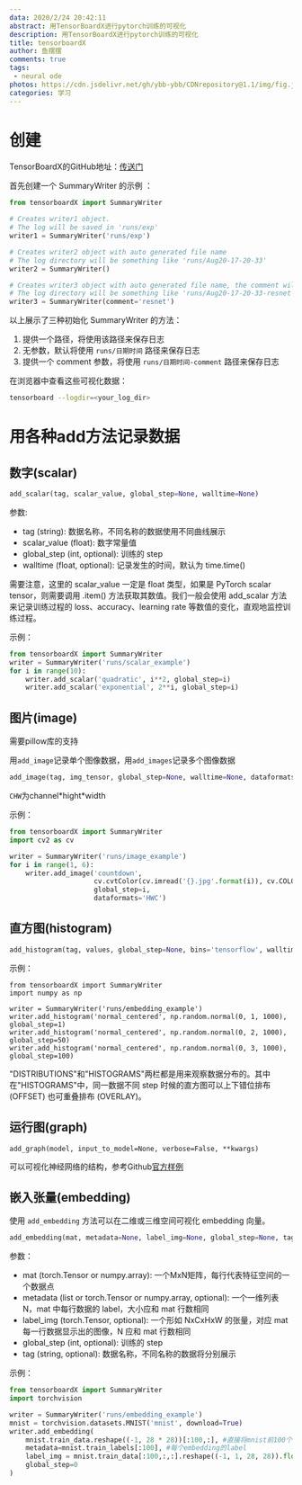 ```yaml
---
data: 2020/2/24 20:42:11
abstract: 用TensorBoardX进行pytorch训练的可视化
description: 用TensorBoardX进行pytorch训练的可视化
title: tensorboardX
author: 鱼摆摆
comments: true
tags: 
 - neural ode
photos: https://cdn.jsdelivr.net/gh/ybb-ybb/CDNrepository@1.1/img/fig.jpg
categories: 学习
---
```


# 创建

TensorBoardX的GitHub地址：[传送门](https://github.com/lanpa/tensorboardX)

首先创建一个 SummaryWriter 的示例 ：

```python
from tensorboardX import SummaryWriter

# Creates writer1 object.
# The log will be saved in 'runs/exp'
writer1 = SummaryWriter('runs/exp')

# Creates writer2 object with auto generated file name
# The log directory will be something like 'runs/Aug20-17-20-33'
writer2 = SummaryWriter()

# Creates writer3 object with auto generated file name, the comment will be appended to the filename.
# The log directory will be something like 'runs/Aug20-17-20-33-resnet'
writer3 = SummaryWriter(comment='resnet')
```

以上展示了三种初始化 SummaryWriter 的方法：

1. 提供一个路径，将使用该路径来保存日志
2. 无参数，默认将使用 `runs/日期时间` 路径来保存日志
3. 提供一个 comment 参数，将使用 `runs/日期时间-comment` 路径来保存日志

在浏览器中查看这些可视化数据：

```bash
tensorboard --logdir=<your_log_dir>
```

# 用各种add方法记录数据

## 数字(scalar)

```python
add_scalar(tag, scalar_value, global_step=None, walltime=None)
```

参数:

- tag (string): 数据名称，不同名称的数据使用不同曲线展示
- scalar_value (float): 数字常量值
- global_step (int, optional): 训练的 step
- walltime (float, optional): 记录发生的时间，默认为 time.time()

需要注意，这里的 scalar_value 一定是 float 类型，如果是 PyTorch scalar tensor，则需要调用 .item() 方法获取其数值。我们一般会使用 add_scalar 方法来记录训练过程的 loss、accuracy、learning rate 等数值的变化，直观地监控训练过程。

示例：

```python
from tensorboardX import SummaryWriter
writer = SummaryWriter('runs/scalar_example')
for i in range(10):
    writer.add_scalar('quadratic', i**2, global_step=i)
    writer.add_scalar('exponential', 2**i, global_step=i)
```

## 图片(image)

需要pillow库的支持

用`add_image`记录单个图像数据，用`add_images`记录多个图像数据

```python
add_image(tag, img_tensor, global_step=None, walltime=None, dataformats='CHW')
```

`CHW`为channel\*hight\*width

示例：

```python
from tensorboardX import SummaryWriter
import cv2 as cv

writer = SummaryWriter('runs/image_example')
for i in range(1, 6):
    writer.add_image('countdown',
                     cv.cvtColor(cv.imread('{}.jpg'.format(i)), cv.COLOR_BGR2RGB),
                     global_step=i,
                     dataformats='HWC')
```

## 直方图(histogram)

```python
add_histogram(tag, values, global_step=None, bins='tensorflow', walltime=None, max_bins=None) 
```

示例：

```pythpn
from tensorboardX import SummaryWriter
import numpy as np

writer = SummaryWriter('runs/embedding_example')
writer.add_histogram('normal_centered', np.random.normal(0, 1, 1000), global_step=1)
writer.add_histogram('normal_centered', np.random.normal(0, 2, 1000), global_step=50)
writer.add_histogram('normal_centered', np.random.normal(0, 3, 1000), global_step=100)
```

"DISTRIBUTIONS"和"HISTOGRAMS"两栏都是用来观察数据分布的。其中在"HISTOGRAMS"中，同一数据不同 step 时候的直方图可以上下错位排布 (OFFSET) 也可重叠排布 (OVERLAY)。 

## 运行图(graph)

```pythpn
add_graph(model, input_to_model=None, verbose=False, **kwargs)
```

可以可视化神经网络的结构，参考Github[官方样例](https://github.com/lanpa/tensorboardX/blob/master/examples/demo_graph.py )

## 嵌入张量(embedding)

使用 `add_embedding` 方法可以在二维或三维空间可视化 embedding 向量。 

```python
add_embedding(mat, metadata=None, label_img=None, global_step=None, tag='default', metadata_header=None)
```

参数：

- mat (torch.Tensor or numpy.array): 一个MxN矩阵，每行代表特征空间的一个数据点
- metadata (list or torch.Tensor or numpy.array, optional): 一个一维列表N，mat 中每行数据的 label，大小应和 mat 行数相同
- label_img (torch.Tensor, optional): 一个形如 NxCxHxW 的张量，对应 mat 每一行数据显示出的图像，N 应和 mat 行数相同
- global_step (int, optional): 训练的 step
- tag (string, optional): 数据名称，不同名称的数据将分别展示

示例：

```python
from tensorboardX import SummaryWriter
import torchvision

writer = SummaryWriter('runs/embedding_example')
mnist = torchvision.datasets.MNIST('mnist', download=True)
writer.add_embedding(
    mnist.train_data.reshape((-1, 28 * 28))[:100,:], #直接将mnist前100个数据展开成一维向量作为embedding
    metadata=mnist.train_labels[:100], #每个embedding的label
    label_img = mnist.train_data[:100,:,:].reshape((-1, 1, 28, 28)).float() / 255, #每个图像
    global_step=0
)
```

